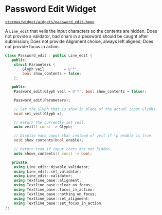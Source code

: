 # Password Edit Widget

[`<termox/widget/widgets/password_edit.hpp>`](../../../include/termox/widget/widgets/password_edit.hpp)

A `Line_edit` that veils the input characters so the contents are hidden. Does
not provide a validator, bad chars in a password should be caught after
submission; Does not provide Alignment choice, always left aligned; Does not
provide focus in action.

```cpp
class Password_edit : public Line_edit {
   public:
    struct Parameters {
        Glyph veil         = U'*';
        bool show_contents = false;
    };

   public:
    Password_edit(Glyph veil = U'*', bool show_contents = false);

    Password_edit(Parameters);

    // Set the Glyph that is show in place of the actual input Glyphs.
    void set_veil(Glyph x);

    // Return the currently set veil.
    auto veil() const -> Glyph;

    // Display each input char instead of veil if \p enable is true.
    void show_contents(bool enable);

    // Return true if input chars are not hidden.
    auto shows_contents() const -> bool;

   private:
    using Line_edit::disable_validator;
    using Line_edit::set_validator;
    using Line_edit::validator;
    using Textline_base::alignment;
    using Textline_base::clear_on_focus;
    using Textline_base::focus_in_action;
    using Textline_base::nothing_on_focus;
    using Textline_base::set_alignment;
    using Textline_base::set_focus_in_action;
};
```
